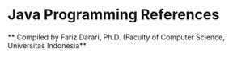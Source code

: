 # Java Programming References
** Compiled by Fariz Darari, Ph.D. (Faculty of Computer Science, Universitas Indonesia**

